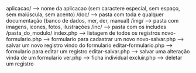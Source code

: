 aplicacao/ --> nome da aplicacao (sem caractere especial, sem espaço, sem maiúscula, sem acento)
    /doc/ --> pasta com toda e qualquer documentação (banco de dados, mer, der, manual)
    /img/ --> pasta com imagens, icones, fotos, ilustrações
    /inc/ --> pasta com os includes
    /pasta_do_modulo/
        index.php --> listagem de todos os registros
        novo-formulario.php --> formulario para cadastrar um novo
        novo-salvar.php --> salvar um novo registro vindo do formulario
        editar-formulario.php --> formulario para editar um registro
        editar-salvar.php --> salvar uma alteração vinda de um formulario
        ver.php --> ficha individual
        excluir.php --> deletar um registro